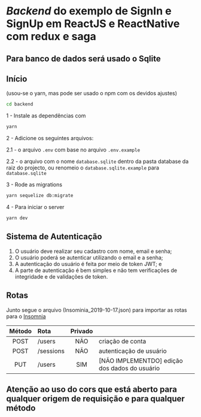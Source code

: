 # _Backend_ do exemplo de SignIn e SignUp em ReactJS e ReactNative com redux e saga

## Para banco de dados será usado o Sqlite

## Início

(usou-se o yarn, mas pode ser usado o npm com os devidos ajustes)

```sh
cd backend
```

1 - Instale as dependências com

```sh
yarn
```

2 - Adicione os seguintes arquivos:

2.1 - o arquivo `.env` com base no arquivo `.env.example`

2.2 - o arquivo com o nome `database.sqlite` dentro da pasta database da raiz do projecto, ou renomeio o `database.sqlite.example` para `database.sqlite`

3 - Rode as migrations

```sh
yarn sequelize db:migrate
```

4 - Para iniciar o server

```sh
yarn dev
```

## Sistema de Autenticação

1. O usuário deve realizar seu cadastro com nome, email e senha;
2. O usuário poderá se autenticar utilizando o email e a senha;
3. A autenticação do usuário é feita por meio de token JWT; e
4. A parte de autenticação é bem simples e não tem verificações de integridade e de validações de token.

## Rotas

Junto segue o arquivo (Insominia_2019-10-17.json) para importar as rotas para o [Insomnia](https://insomnia.rest/)

| Método | Rota      | Privado |                                               |
| :----: | :-------- | :-----: | --------------------------------------------- |
|  POST  | /users    |   NÃO   | criação de conta                              |
|  POST  | /sessions |   NÃO   | autenticação de usuário                       |
|  PUT   | /users    |   SIM   | [NÃO IMPLEMENTDO] edição dos dados do usuário |

## **Atenção ao uso do cors que está aberto para qualquer origem de requisição e para qualquer método**
